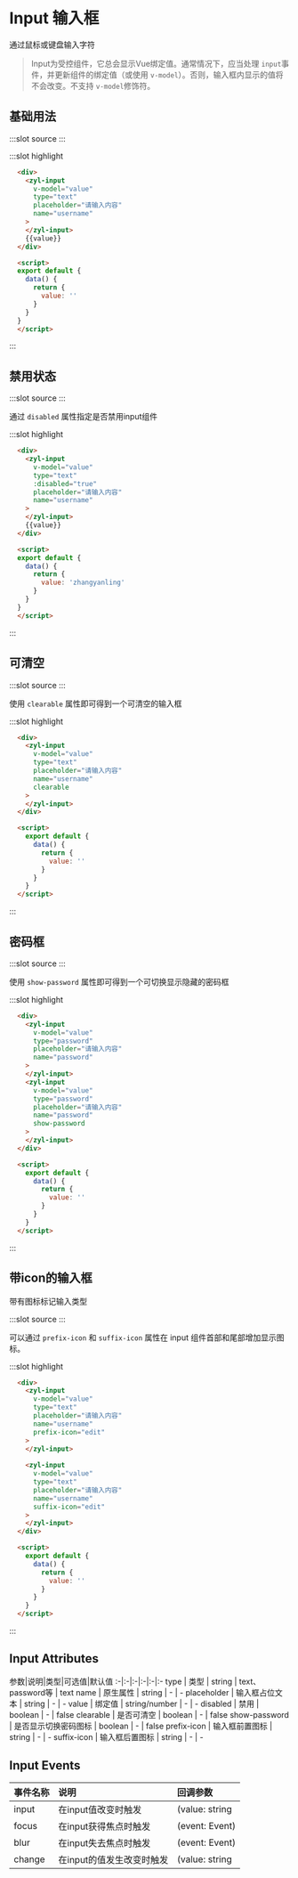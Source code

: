 # Input 输入框
通过鼠标或键盘输入字符

> Input为受控组件，它总会显示Vue绑定值。通常情况下，应当处理 `input`事件，并更新组件的绑定值（或使用 `v-model`）。否则，输入框内显示的值将不会改变。不支持 `v-model`修饰符。

## 基础用法
<demo-block>
:::slot source
<input-test1></input-test1>
:::

:::slot highlight
```html
  <div>
    <zyl-input 
      v-model="value"
      type="text"
      placeholder="请输入内容" 
      name="username"
    >
    </zyl-input>
    {{value}}
  </div>

  <script>
  export default {
    data() {
      return {
        value: ''
      }
    }
  }
  </script>
```
:::
</demo-block>

## 禁用状态
<demo-block>
:::slot source
<input-test2></input-test2>
:::

通过 `disabled` 属性指定是否禁用input组件

:::slot highlight
```html
  <div>
    <zyl-input 
      v-model="value"
      type="text"
      :disabled="true"
      placeholder="请输入内容" 
      name="username"
    >
    </zyl-input>
    {{value}}
  </div>

  <script>
  export default {
    data() {
      return {
        value: 'zhangyanling'
      }
    }
  }
  </script>
```
:::
</demo-block>

## 可清空
<demo-block>
:::slot source
<input-test3></input-test3>
:::

使用 `clearable` 属性即可得到一个可清空的输入框

:::slot highlight
```html
  <div>
    <zyl-input 
      v-model="value"
      type="text"
      placeholder="请输入内容" 
      name="username"
      clearable
    >
    </zyl-input>
  </div>

  <script>
    export default {
      data() {
        return {
          value: ''
        }
      }
    }
  </script>
```
:::
</demo-block>

## 密码框
<demo-block>
:::slot source
<input-test4></input-test4>
:::

使用 `show-password` 属性即可得到一个可切换显示隐藏的密码框

:::slot highlight
```html
  <div>
    <zyl-input 
      v-model="value"
      type="password"
      placeholder="请输入内容" 
      name="password"
    >
    </zyl-input>
    <zyl-input 
      v-model="value"
      type="password"
      placeholder="请输入内容" 
      name="password"
      show-password
    >
    </zyl-input>
  </div>

  <script>
    export default {
      data() {
        return {
          value: ''
        }
      }
    }
  </script>
```
:::
</demo-block>

## 带icon的输入框
带有图标标记输入类型

<demo-block>
:::slot source
<input-test5></input-test5>
:::

可以通过 `prefix-icon` 和 `suffix-icon` 属性在 input 组件首部和尾部增加显示图标。

:::slot highlight
```html
  <div>
    <zyl-input 
      v-model="value"
      type="text"
      placeholder="请输入内容" 
      name="username"
      prefix-icon="edit"
    >
    </zyl-input>
    
    <zyl-input 
      v-model="value"
      type="text"
      placeholder="请输入内容" 
      name="username"
      suffix-icon="edit"
    >
    </zyl-input>
  </div>

  <script>
    export default {
      data() {
        return {
          value: ''
        }
      }
    }
  </script>
```
:::
</demo-block>

## Input Attributes
参数|说明|类型|可选值|默认值
:-|:-|:-|:-|:-|:-
type | 类型 | string | text、password等 | text
name | 原生属性 | string | - | -
placeholder | 输入框占位文本 | string | - | - 
value | 绑定值 | string/number | - | -
disabled | 禁用 | boolean | - | false
clearable | 是否可清空 | boolean | - | false
show-password | 是否显示切换密码图标 | boolean | - | false
prefix-icon | 输入框前置图标 | string | - | -
suffix-icon | 输入框后置图标 | string | - | -

## Input Events
事件名称|说明|回调参数
:-|:-|:-
input | 在input值改变时触发 | (value: string|number)
focus | 在input获得焦点时触发 | (event: Event)
blur | 在input失去焦点时触发 | (event: Event)
change | 在input的值发生改变时触发 | (value: string|number)
